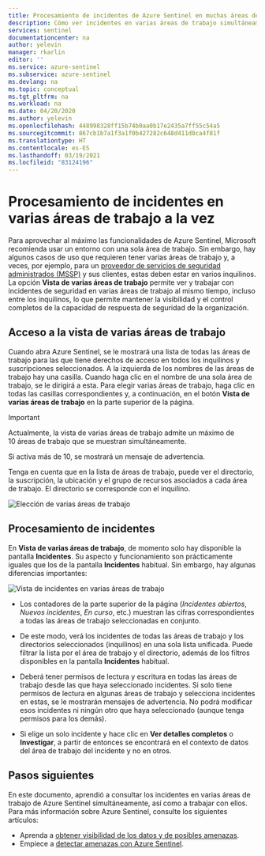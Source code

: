 ```yaml
---
title: Procesamiento de incidentes de Azure Sentinel en muchas áreas de trabajo a la vez | Microsoft Docs
description: Cómo ver incidentes en varias áreas de trabajo simultáneamente en Azure Sentinel.
services: sentinel
documentationcenter: na
author: yelevin
manager: rkarlin
editor: ''
ms.service: azure-sentinel
ms.subservice: azure-sentinel
ms.devlang: na
ms.topic: conceptual
ms.tgt_pltfrm: na
ms.workload: na
ms.date: 04/20/2020
ms.author: yelevin
ms.openlocfilehash: 448998328ff15b74b0aa0b17e2435a7ff55c54a5
ms.sourcegitcommit: 867cb1b7a1f3a1f0b427282c648d411d0ca4f81f
ms.translationtype: HT
ms.contentlocale: es-ES
ms.lasthandoff: 03/19/2021
ms.locfileid: "83124196"
---
```

# <a name="work-with-incidents-in-many-workspaces-at-once"></a>Procesamiento de incidentes en varias áreas de trabajo a la vez 

 Para aprovechar al máximo las funcionalidades de Azure Sentinel, Microsoft recomienda usar un entorno con una sola área de trabajo. Sin embargo, hay algunos casos de uso que requieren tener varias áreas de trabajo y, a veces, por ejemplo, para un [proveedor de servicios de seguridad administrados (MSSP)](./multiple-tenants-service-providers.md) y sus clientes, estas deben estar en varios inquilinos. La opción **Vista de varias áreas de trabajo** permite ver y trabajar con incidentes de seguridad en varias áreas de trabajo al mismo tiempo, incluso entre los inquilinos, lo que permite mantener la visibilidad y el control completos de la capacidad de respuesta de seguridad de la organización.

## <a name="entering-multiple-workspace-view"></a>Acceso a la vista de varias áreas de trabajo

Cuando abra Azure Sentinel, se le mostrará una lista de todas las áreas de trabajo para las que tiene derechos de acceso en todos los inquilinos y suscripciones seleccionados. A la izquierda de los nombres de las áreas de trabajo hay una casilla. Cuando haga clic en el nombre de una sola área de trabajo, se le dirigirá a esta. Para elegir varias áreas de trabajo, haga clic en todas las casillas correspondientes y, a continuación, en el botón **Vista de varias áreas de trabajo** en la parte superior de la página.

> [!IMPORTANT]
> Actualmente, la vista de varias áreas de trabajo admite un máximo de 10 áreas de trabajo que se muestran simultáneamente. 
> 
> Si activa más de 10, se mostrará un mensaje de advertencia.

Tenga en cuenta que en la lista de áreas de trabajo, puede ver el directorio, la suscripción, la ubicación y el grupo de recursos asociados a cada área de trabajo. El directorio se corresponde con el inquilino.

   ![Elección de varias áreas de trabajo](./media/multiple-workspace-view/workspaces.png)

## <a name="working-with-incidents"></a>Procesamiento de incidentes

En **Vista de varias áreas de trabajo**, de momento solo hay disponible la pantalla **Incidentes**. Su aspecto y funcionamiento son prácticamente iguales que los de la pantalla **Incidentes** habitual. Sin embargo, hay algunas diferencias importantes:

   ![Vista de incidentes en varias áreas de trabajo](./media/multiple-workspace-view/incidents.png)

- Los contadores de la parte superior de la página (*Incidentes abiertos*, *Nuevos incidentes*, *En curso*, etc.) muestran las cifras correspondientes a todas las áreas de trabajo seleccionadas en conjunto.

- De este modo, verá los incidentes de todas las áreas de trabajo y los directorios seleccionados (inquilinos) en una sola lista unificada. Puede filtrar la lista por el área de trabajo y el directorio, además de los filtros disponibles en la pantalla **Incidentes** habitual.

- Deberá tener permisos de lectura y escritura en todas las áreas de trabajo desde las que haya seleccionado incidentes. Si solo tiene permisos de lectura en algunas áreas de trabajo y selecciona incidentes en estas, se le mostrarán mensajes de advertencia. No podrá modificar esos incidentes ni ningún otro que haya seleccionado (aunque tenga permisos para los demás).

- Si elige un solo incidente y hace clic en **Ver detalles completos** o **Investigar**, a partir de entonces se encontrará en el contexto de datos del área de trabajo del incidente y no en otros.

## <a name="next-steps"></a>Pasos siguientes
En este documento, aprendió a consultar los incidentes en varias áreas de trabajo de Azure Sentinel simultáneamente, así como a trabajar con ellos. Para más información sobre Azure Sentinel, consulte los siguientes artículos:
- Aprenda a [obtener visibilidad de los datos y de posibles amenazas](quickstart-get-visibility.md).
- Empiece a [detectar amenazas con Azure Sentinel](tutorial-detect-threats-built-in.md).

